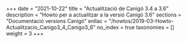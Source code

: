 +++
date        = "2021-10-22"
title       = "Actualització de Canigó 3.4 a 3.6"
description = "Howto per a actualitzar a la versió Canigó 3.6"
sections    = "Documentació versions Canigó"
enllac		= "/howtos/2019-03-Howto-Actualitzacio_Canigo3_4_Canigo3_6"
no_index 	= true
taxonomies  = []
weight 		= 3
+++
